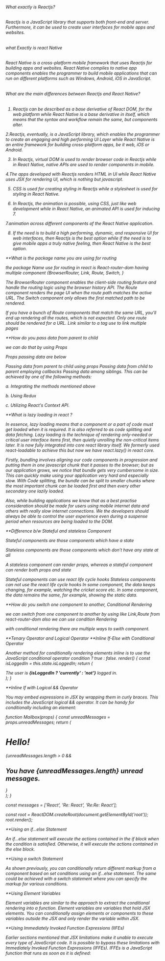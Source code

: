 
<h6>What exactly is Reactjs?<h6/>

<p>Reactjs is a JavaScript library that supports both front-end and server. Furthermore, it can be used to create user interfaces for mobile apps and websites.<p/>

<h6>what Exactly is react Native<h6/>

React Native is a cross-platform mobile framework that uses Reactjs for building apps and websites. React Native compiles to native app components enables the programmer to build mobile applications that can run on different platforms such as Windows, Android, iOS in JavaScript.

<h6>What are the main differences between Reactjs and React Native?<h6/>

1. Reactjs can be described as a base derivative of React DOM, for the web platform while React Native is a base derivative in itself, which means that the syntax and workflow remain the same, but components alter.

2.Reactjs, eventually, is a JavaScript library, which enables the programmer to create an engaging and high performing UI Layer while React Native is an entire framework for building cross-platform apps, be it web, iOS or Android. 

3. In Reactjs, virtual DOM is used to render browser code in Reactjs while in React Native, native APIs are used to render components in mobile.

4.The apps developed with Reactjs renders HTML in UI while React Native uses JSX for rendering UI, which is nothing but javascript. 

5. CSS is used for creating styling in Reactjs while a stylesheet is used for styling in React Native.

6. In Reactjs, the animation is possible, using CSS, just like web development while in React Native, an animated API is used for inducing 7. 

7.animation across different components of the React Native application.

8. If the need is to build a high performing, dynamic, and responsive UI for web interfaces, then Reactjs is the best option while if the need is to give mobile apps a truly native feeling, then React Native is the best option.

**What is the package name you are using for routing

the package Name use for routing in react is React-router-dom
having multiple component {BrowserRouter, Link, Route, Switch, }
 
The BrowserRouter component enables the client-side routing feature and handle the routing logic using the browser history API. The Route component renders the page UI when the route path matches the active URL. The Switch component only allows the first matched path to be rendered.

If you have a bunch of Route components that match the same URL, you’ll end up rendering all the routes, which is not expected. Only one route should be rendered for a URL.
Link similar to a tag use to link multiple pages

**How do you pass data from parent to child

we can do that by using Props

Props passing data are below

Passing data from parent to child using props
Passing data from child to parent employing callbacks
Passing data among siblings. This can be achieved by one of the following methods:

a. Integrating the methods mentioned above

b. Using Redux

c. Utilizing React's Context API.

**What is lazy loading in react ?

In essence, lazy loading means that a component or a part of code must get loaded when it is required. It is also referred to as code splitting and data fetching.
Lazy loading is the technique of rendering only-needed or critical user interface items first, then quietly unrolling the non-critical items later. It is now fully integrated into core react library itself. We formerly used react-loadable to achieve this but now we have react.lazy() in react core.

Firstly, bundling involves aligning our code components in progression and putting them in one javascript chunk that it passes to the browser; but as our application grows, we notice that bundle gets very cumbersome in size. This can quickly make using your application very hard and especially slow. With Code splitting, the bundle can be split to smaller chunks where the most important chunk can be loaded first and then every other secondary one lazily loaded.

Also, while building applications we know that as a best practise consideration should be made for users using mobile internet data and others with really slow internet connections. We the developers should always be able to control the user experience even during a suspense period when resources are being loaded to the DOM.

**Difference b/w Stateful and stateless Component

Stateful components are those components which have a state


Stateless components are those components which don’t have any state at all

A stateless component can render props, whereas a stateful component can render both props and state

Stateful components can use react life cycle hooks
Stateless components can not use the react life cycle hooks
In some component, the data keeps changing, for example, watching the cricket score etc.
In some component, the data remains the same, for example, showing the static data.

**How do you switch one component to another, Conditional Rendering

we can switch from one component to another by using like Link,Route from react-router-dom also we  can use condition Rendering

with conditional rendering there are multiple ways to swith component.

**Tenary Operator and Logical Operator
**Inline If-Else with Conditional Operator

Another method for conditionally rendering elements inline is to use the JavaScript conditional operator condition ? true : false.
render() {
  const isLoggedIn = this.state.isLoggedIn;
  return (
    <div>
      The user is <b>{isLoggedIn ? 'currently' : 'not'}</b> logged in.
    </div>
  );
}



**Inline If with Logical && Operator

You may embed expressions in JSX by wrapping them in curly braces. This includes the JavaScript logical && operator. It can be handy for conditionally including an element:

function Mailbox(props) {
  const unreadMessages = props.unreadMessages;
  return (
    <div>
      <h1>Hello!</h1>
      {unreadMessages.length > 0 &&
        <h2>
          You have {unreadMessages.length} unread messages.
        </h2>
      }
    </div>
  );
}

const messages = ['React', 'Re: React', 'Re:Re: React'];

const root = ReactDOM.createRoot(document.getElementById('root')); 
root.render(<Mailbox unreadMessages={messages} />);


**Using an if…else Statement

An if…else statement will execute the actions contained in the if block when the condition is satisfied. Otherwise, it will execute the actions contained in the else block.



**Using a switch Statement

As shown previously, you can conditionally return different markup from a component based on set conditions using an if…else statement. The same could be achieved with a switch statement where you can specify the markup for various conditions.

**Using Element Variables

Element variables are similar to the approach to extract the conditional rendering into a function. Element variables are variables that hold JSX elements. You can conditionally assign elements or components to these variables outside the JSX and only render the variable within JSX.

**Using Immediately Invoked Function Expressions (IIFEs)

Earlier sections mentioned that JSX limitations make it unable to execute every type of JavaScript code. It is possible to bypass these limitations with Immediately Invoked Function Expressions (IFFEs). IFFEs is a JavaScript function that runs as soon as it is defined:
